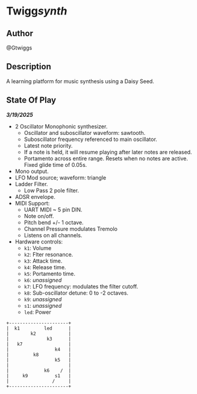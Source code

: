 # Twigg*synth*

## Author

@Gtwiggs

## Description

A learning platform for music synthesis using a Daisy Seed.

## State Of Play

**_3/19/2025_**

- 2 Oscillator Monophonic synthesizer.
  - Oscillator and suboscillator waveform: sawtooth.
  - Suboscillator frequency referenced to main oscillator.
  - Latest note priority.
  - If a note is held, it will resume playing after later notes are released.
  - Portamento across entire range. Resets when no notes are active. Fixed glide time of 0.05s.
- Mono output.
- LFO Mod source; waveform: triangle
- Ladder Filter.
  - Low Pass 2 pole filter.
- ADSR envelope.
- MIDI Support:
  - UART MIDI ~ 5 pin DIN.
  - Note on/off.
  - Pitch bend +/- 1 octave.
  - Channel Pressure modulates Tremolo
  - Listens on all channels.
- Hardware controls:
  - `k1`: Volume
  - `k2`: Flter resonance.
  - `k3`: Attack time.
  - `k4`: Release time.
  - `k5`: Portamento time.
  - `k6`: _unassigned_
  - `k7`: LFO frequency: modulates the filter cutoff.
  - `k8`: Sub-oscillator detune: 0 to -2 octaves.
  - `k9`: _unassigned_
  - `s1`: _unassigned_
  - `led`: Power

```
+----------------------+
|  k1         led      |
|        k2            |
|              k3      |
|   k7                 |
|                 k4   |
|         k8           |
|                 k5   |
|                      |
|             k6    /  |
|     k9          s1   |
|                /     |
+----------------------+
```
